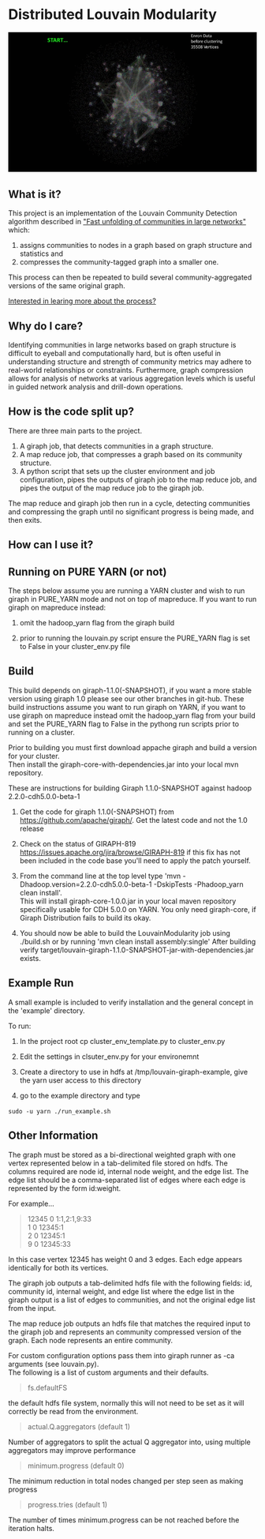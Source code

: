 Distributed Louvain Modularity
==============================

![Louvain in Action](docs/images/animated.gif)
## What is it?
This project is an implementation of the Louvain Community Detection algorithm described in ["Fast unfolding of communities in large networks"](http://arxiv.org/pdf/0803.0476.pdf) which:

1. assigns communities to nodes in a graph based on graph structure and statistics and 
2. compresses the community-tagged graph into a smaller one.  

This process can then be repeated to build several community-aggregated versions of the same original graph.

[Interested in learing more about the process?](https://github.com/Sotera/distributed-louvain-modularity/wiki/Explain-%22Distributed-Louvain-Modularity%22.)

## Why do I care?
Identifying communities in large networks based on graph structure is difficult to eyeball and computationally hard, but is often useful in understanding structure and strength of community metrics may adhere to real-world relationships or constraints.  Furthermore, graph compression allows for analysis of networks at various aggregation levels which is useful in guided network analysis and drill-down operations.

## How is the code split up?
There are three main parts to the project.

1. A giraph job, that detects communities in a graph structure.
2. A map reduce job, that compresses a graph based on its community structure.
3. A python script that sets up the cluster environment and job configuration, pipes the outputs of giraph job to the map reduce job, and pipes the output of the map reduce job to the giraph job.

The map reduce and giraph job then run in a cycle, detecting communities and compressing the graph until no significant progress is being made, and then exits.

## How can I use it?

Running on PURE YARN (or not)
-----
The steps below assume you are running a YARN cluster and wish to run giraph in PURE_YARN mode and not on top of mapreduce.
If you want to run giraph on mapreduce instead:

1.  omit the hadoop_yarn flag from the giraph build

2.  prior to running the louvain.py script ensure the PURE_YARN flag is set to False in your cluster_env.py file


Build
-----
This build depends on giraph-1.1.0(-SNAPSHOT), if you want a more stable version using giraph 1.0 please see our other
branches in git-hub.  These build instructions assume you want to run giraph on YARN, if you want to use giraph on mapreduce instead 
omit the hadoop_yarn flag from your build and set the PURE_YARN flag to False in the pythong run scripts prior to running on a cluster.

Prior to building you must first download appache giraph and build a version for your cluster.  
Then install the giraph-core-with-dependencies.jar into your local mvn repository.

These are instructions for building Giraph 1.1.0-SNAPSHOT against hadoop 2.2.0-cdh5.0.0-beta-1 

1. Get the code for giraph 1.1.0(-SNAPSHOT) from https://github.com/apache/giraph/.  Get the latest code and not the 1.0 release

2. Check on the status of GIRAPH-819  https://issues.apache.org/jira/browse/GIRAPH-819  if this fix has not been included in the code base
   you'll need to apply the patch yourself.


3. From the command line at the top level type 'mvn -Dhadoop.version=2.2.0-cdh5.0.0-beta-1 -DskipTests -Phadoop_yarn clean install'.  
   This will install giraph-core-1.0.0.jar in your local maven repository specifically usable for CDH 5.0.0 on YARN.  You only need
   giraph-core, if Giraph Distribution fails to build its okay.

4. You should now be able to build the LouvainModularity job using ./build.sh or by running 'mvn clean install  assembly:single'
   After building verify target/louvain-giraph-1.1.0-SNAPSHOT-jar-with-dependencies.jar exists.  

Example Run
-----------

A small example is included to verify installation and the general concept in the 'example' directory.

To run:

1. In the project root cp cluster_env_template.py to cluster_env.py

2. Edit the settings in clsuter_env.py for your environemnt

3. Create a directory to use in hdfs at /tmp/louvain-giraph-example,  give the yarn user access to this directory

4. go to the example directory and type

`sudo -u yarn ./run_example.sh`

Other Information
-----------------

The graph must be stored as a bi-directional weighted graph with one vertex represented below in a 
tab-delimited file stored on hdfs.  The columns required are node id, internal node weight, and the edge 
list.  The edge list should be a comma-separated list of edges where each edge is represented by the form id:weight.  

For example...

> 12345	0	1:1,2:1,9:33<br>
1	0	12345:1<br>
2	0	12345:1<br>
9	0	12345:33<br>

In this case vertex 12345 has weight 0 and 3 edges.  Each edge appears identically for both its vertices.


The giraph job outputs a tab-delimited hdfs file with the following fields: id, community id, internal weight, and
edge list where the edge list in the giraph output is a list of edges to communities, and not the original edge 
list from the input.

The map reduce job outputs an hdfs file that matches the required input to the giraph job and represents an community compressed version of the graph.  Each node represents an entire community. 

For custom configuration options pass them into giraph runner as -ca arguments (see louvain.py).  
The following is a list of custom arguments and their defaults.


> fs.defaultFS	
  
  the default hdfs file system, normally this will not need to be set as it will correctly be read from the environment.

> actual.Q.aggregators (default 1)
  
  Number of aggregators to split the actual Q aggregator into, using multiple aggregators may improve performance 

> minimum.progress	(default 0)
  
  The minimum reduction in total nodes changed per step seen as making progress

> progress.tries	(default 1)
	
  The number of times minimum.progress can be not reached before the iteration halts.
